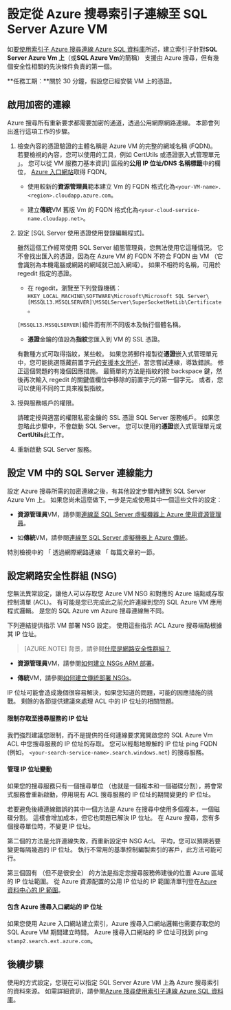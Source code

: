 <properties 
    pageTitle="設定從 Azure 搜尋索引子連線至 SQL Server Azure 虛擬機器上 |Microsoft Azure |索引子" 
    description="啟用加密的連線，並設定防火牆，以允許連線至 SQL Server Azure 虛擬機器 (VM) 上 Azure 搜尋索引。" 
    services="search" 
    documentationCenter="" 
    authors="jack4it" 
    manager="pablocas" 
    editor=""/>

<tags 
    ms.service="search" 
    ms.devlang="rest-api" 
    ms.workload="search" 
    ms.topic="article" 
    ms.tgt_pltfrm="na" 
    ms.date="09/26/2016" 
    ms.author="jackma"/>

# <a name="configure-a-connection-from-an-azure-search-indexer-to-sql-server-on-an-azure-vm"></a>設定從 Azure 搜尋索引子連線至 SQL Server Azure VM

如[要使用索引子 Azure 搜尋連線 Azure SQL 資料庫](search-howto-connecting-azure-sql-database-to-azure-search-using-indexers-2015-02-28.md#frequently-asked-questions)所述，建立索引子針對**SQL Server Azure Vm 上**（或**SQL Azure Vm**的簡稱） 支援由 Azure 搜尋，但有幾個安全性相關的先決條件負責的第一個。 

**任務工期︰**關於 30 分鐘，假設您已經安裝 VM 上的憑證。

## <a name="enable-encrypted-connections"></a>啟用加密的連線

Azure 搜尋所有重新要求都需要加密的通道，透過公用網際網路連線。 本節會列出進行這項工作的步驟。

1. 檢查內容的憑證驗證的主體名稱是 Azure VM 的完整的網域名稱 (FQDN)。 若要檢視的內容，您可以使用的工具，例如 CertUtils 或憑證嵌入式管理單元 」。 您可以從 VM 服務刀基本資訊] 區段的**公用 IP 位址/DNS 名稱標籤**中的欄位， [Azure 入口網站](https://portal.azure.com/)取得 FQDN。

    - 使用較新的**資源管理員**範本建立 Vm 的 FQDN 格式化為`<your-VM-name>.<region>.cloudapp.azure.com`。 

    - 建立**傳統**VM 舊版 Vm 的 FQDN 格式化為`<your-cloud-service-name.cloudapp.net>`。 

2. 設定 [SQL Server 使用憑證使用登錄編輯程式]。 

    雖然這個工作經常使用 SQL Server 組態管理員，您無法使用它這種情況。 它不會找出匯入的憑證，因為在 Azure VM 的 FQDN 不符合 FQDN 由 VM （它會識別為本機電腦或網路的網域就已加入網域）。 如果不相符的名稱，可用於 regedit 指定的憑證。

    - 在 regedit，瀏覽至下列登錄機碼︰ `HKEY_LOCAL_MACHINE\SOFTWARE\Microsoft\Microsoft SQL Server\[MSSQL13.MSSQLSERVER]\MSSQLServer\SuperSocketNetLib\Certificate`。
     
    `[MSSQL13.MSSQLSERVER]`組件而有所不同版本及執行個體名稱。 

    - **憑證**金鑰的值設為**指紋**您匯入到 VM 的 SSL 憑證。

    有數種方式可取得指紋，某些較。 如果您將郵件複製從**憑證**嵌入式管理單元中，您可能挑選隱藏前置字元[的支援本文所述](https://support.microsoft.com/kb/2023869/)，當您嘗試連線，導致錯誤。 修正這個問題的有幾個因應措施。 最簡單的方法是指紋的按 backspace 鍵，然後再次輸入 regedit 的關鍵值欄位中移除的前置字元的第一個字元。 或者，您可以使用不同的工具來複製指紋。

3. 授與服務帳戶的權限。 

    請確定授與適當的權限私密金鑰的 SSL 憑證 SQL Server 服務帳戶。 如果您忽略此步驟中，不會啟動 SQL Server。 您可以使用的**憑證**嵌入式管理單元或**CertUtils**此工作。

4. 重新啟動 SQL Server 服務。

## <a name="configure-sql-server-connectivity-in-the-vm"></a>設定 VM 中的 SQL Server 連線能力

設定 Azure 搜尋所需的加密連線之後，有其他設定步驟內建到 SQL Server Azure Vm 上。 如果您尚未這麼做下, 一步是完成使用其中一個這些文件的設定︰

- **資源管理員**VM，請參閱[連線至 SQL Server 虛擬機器上 Azure 使用資源管理員](../virtual-machines/virtual-machines-windows-sql-connect.md)。 

- 如**傳統**VM，請參閱[連線至 SQL Server 虛擬機器上 Azure 傳統](../virtual-machines/virtual-machines-windows-classic-sql-connect.md)。

特別檢視中的 「 透過網際網路連線 「 每篇文章的一節。

## <a name="configure-the-network-security-group-nsg"></a>設定網路安全性群組 (NSG)

您無法異常設定，讓他人可以存取您 Azure VM NSG 和對應的 Azure 端點或存取控制清單 (ACL)。 有可能是您已完成此之前允許連線到您的 SQL Azure VM 應用程式邏輯。 是您的 SQL Azure vm Azure 搜尋連線無不同。 

下列連結提供指示 VM 部署 NSG 設定。 使用這些指示 ACL Azure 搜尋端點根據其 IP 位址。

> [AZURE.NOTE] 背景，請參閱[什麼是網路安全性群組？](../virtual-network/virtual-networks-nsg.md)

- **資源管理員**VM，請參閱[如何建立 NSGs ARM 部署](../virtual-network/virtual-networks-create-nsg-arm-pportal.md)。 

- **傳統**VM，請參閱[如何建立傳統部署 NSGs](../virtual-network/virtual-networks-create-nsg-classic-ps.md)。

IP 位址可能會造成幾個很容易解決，如果您知道的問題，可能的因應措施的挑戰。 剩餘的各節提供建議來處理 ACL 中的 IP 位址的相關問題。

#### <a name="restrict-access-to-the-search-service-ip-address"></a>限制存取至搜尋服務的 IP 位址

我們強烈建議您限制，而不是提供的任何連線要求寬開啟您的 SQL Azure Vm ACL 中您搜尋服務的 IP 位址的存取。 您可以輕鬆地瞭解的 IP 位址 ping FQDN (例如， `<your-search-service-name>.search.windows.net`) 的搜尋服務。

#### <a name="managing-ip-address-fluctuations"></a>管理 IP 位址變動

如果您的搜尋服務只有一個搜尋單位 （也就是一個複本和一個磁碟分割），將會常式服務會重新啟動，停用現有 ACL 搜尋服務的 IP 位址的期間變更的 IP 位址。

若要避免後續連線錯誤的其中一個方法是 Azure 在搜尋中使用多個複本，一個磁碟分割。 這樣會增加成本，但它也問題已解決 IP 位址。 在 Azure 搜尋，您有多個搜尋單位時，不變更 IP 位址。

第二個的方法是允許連線失敗，而重新設定中 NSG Acl。 平均，您可以預期若要變更每隔幾週的 IP 位址。 執行不常用的基準控制編製索引的客戶，此方法可能可行。

第三個固有 （但不是很安全） 的方法是指定您搜尋服務佈建後的位置 Azure 區域的 IP 位址範圍。 從 Azure 資源配置的公用 IP 位址的 IP 範圍清單刊登在[Azure 資料中心的 IP 範圍](https://www.microsoft.com/download/details.aspx?id=41653)。 

#### <a name="include-the-azure-search-portal-ip-addresses"></a>包含 Azure 搜尋入口網站的 IP 位址

如果您使用 Azure 入口網站建立索引，Azure 搜尋入口網站邏輯也需要存取您的 SQL Azure VM 期間建立時間。 Azure 搜尋入口網站的 IP 位址可找到 ping `stamp2.search.ext.azure.com`。

## <a name="next-steps"></a>後續步驟

使用的方式設定，您現在可以指定 SQL Server Azure VM 上為 Azure 搜尋索引的資料來源。 如需詳細資訊，請參閱[Azure 搜尋使用索引子連線 Azure SQL 資料庫](search-howto-connecting-azure-sql-database-to-azure-search-using-indexers-2015-02-28.md)。
